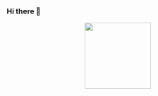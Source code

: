 ### Hi there 👋

<p align='center'>
   <a href="https://github.com/TriNitki/github-readme-stats">
       <img height=150 src="https://github-readme-stats.vercel.app/api/top-langs/?username=TriNitki&layout=compact"/></a>
</p>

<!--
**TriNitki/TriNitki** is a ✨ _special_ ✨ repository because its `README.md` (this file) appears on your GitHub profile.

Here are some ideas to get you started:

- 🔭 I’m currently working on ...
- 🌱 I’m currently learning ...
- 👯 I’m looking to collaborate on ...
- 🤔 I’m looking for help with ...
- 💬 Ask me about ...
- 📫 How to reach me: ...
- 😄 Pronouns: ...
- ⚡ Fun fact: ...
-->
